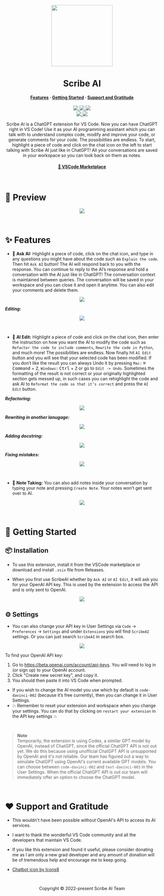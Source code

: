 <div align="center" id="madewithlua">
    <img src="./resources/chatbot.png" width=200>
</div>

<h1 align="center">Scribe AI</h1>

<h4 align="center">
  <a href="https://github.com/ajikan/ScribeAI#-features">Features</a>
  ·
  <a href="https://github.com/ajikan/ScribeAI#-getting-started">Getting Started</a>
  ·
  <a href="https://github.com/ajikan/ScribeAI#%EF%B8%8F-support-and-gratitude">Support and Gratitude</a>
</h4>

<p align="center">
    <a href="https://github.com/ajikan/ScribeAI">
      <img src="https://img.shields.io/github/last-commit/ajikan/ScribeAI?style=for-the-badge&logo=github&color=7dc4e4&logoColor=D9E0EE&labelColor=302D41"/>
    </a>
    <a href="https://marketplace.visualstudio.com/items?itemName=AndrewZhang.scribeai">
      <img src="https://img.shields.io/visual-studio-marketplace/v/AndrewZhang.scribeai?style=for-the-badge&logo=gitbook&color=8bd5ca&logoColor=D9E0EE&labelColor=302D41"/>
	</a>
    <a href="https://github.com/ajikan/ScribeAI">
      <img src="https://img.shields.io/github/stars/ajikan/ScribeAI?style=for-the-badge&logo=apachespark&color=eed49f&logoColor=D9E0EE&labelColor=302D41"/>
    </a>
    <br>
    <a href="https://marketplace.visualstudio.com/items?itemName=AndrewZhang.scribeai">
      <img src="https://img.shields.io/visual-studio-marketplace/stars/AndrewZhang.scribeai?style=for-the-badge&logo=visualstudiocode&color=ee99a0&logoColor=D9E0EE&labelColor=302D41"/>
    </a>
    <a href="https://marketplace.visualstudio.com/items?itemName=AndrewZhang.scribeai">
      <img src="https://img.shields.io/visual-studio-marketplace/d/AndrewZhang.scribeai?style=for-the-badge&logo=webpack&color=cba6f7&logoColor=D9E0EE&labelColor=302D41"/>
    </a>
</p>

<p align="center">
Scribe AI is a ChatGPT extension for VS Code. Now you can have ChatGPT right in VS Code! Use it as your AI programming assistant which you can talk with to understand complex code, modify and improve your code, or generate comments for your code. The possibilities are endless. To start, highlight a piece of code and click on the chat icon on the left to start talking with Scribe AI just like in ChatGPT! All your conversations are saved in your workspace so you can look back on them as notes.
</p>

<h4 align="center">
  <a href="https://marketplace.visualstudio.com/items?itemName=AndrewZhang.scribeai">🔗 VSCode Marketplace</a>
</h4>

&nbsp;

# 🌟 Preview
<p align="center">
  <img src="./previewDemo.gif" />
</p>

&nbsp;

# ✨ Features
-	💬 **Ask AI:** Highlight a piece of code, click on the chat icon, and type in any questions you might have about the code such as `Explain the code`. Then hit `Ask AI` button! The AI will respond back to you with the response. You can continue to reply to the AI’s response and hold a conversation with the AI just like in ChatGPT! The conversation context is maintained between queries. The conversation will be saved in your workspace and you can close it and open it anytime. You can also edit your comments and delete them. 

<p align="center">
  <img src="./previewDemo.gif" />
</p>

***Editing:***

<p align="center">
  <img src="./editComment.gif" />
</p>

&nbsp;

-	🧠 **AI Edit:** Highlight a piece of code and click on the chat icon, then enter the instruction on how you want the AI to modify the code such as `Refactor the code to include comments`, `Rewrite the code in Python`, and much more! The possibilities are endless. Now finally hit `AI Edit` button and you will see that your selected code has been modified. If you don’t like the result you can always Undo it by pressing `Mac:` <kbd>⌘ Command</kbd> + <kbd>Z</kbd>, `Windows:` <kbd>Ctrl</kbd> + <kbd>Z</kbd> or go to `Edit -> Undo`. Sometimes the formatting of the result is not correct or your originally highlighted section gets messed up, in such cases you can rehighlight the code and ask AI to `Reformat the code so that it’s correct` and press the `AI Edit` button.

***Refactoring:***
<p align="center">
  <img src="./aiEdit.gif" />
</p>

***Rewriting in another lanugage:***
<p align="center">
  <img src="./aiEditPython.gif" />
</p>

***Adding docstring:***
<p align="center">
  <img src="./aiEditDocstring.gif" />
</p>

***Fixing mistakes:***
<p align="center">
  <img src="./aiEditFixMistake.gif" />
</p>

&nbsp;

-	📝 **Note Taking:** You can also add notes inside your conversation by typing your note and pressing `Create Note`. Your notes won’t get sent over to AI.
<p align="center">
  <img src="./createNote.gif" />
</p>

&nbsp;

# 🚀 Getting Started
## 📦 Installation
- To use this extension, install it from the VSCode marketplace or download and install `.vsix` file from Releases.

- When you first use ScribeAI whether by `Ask AI` or `AI Edit`, it will ask you for your OpenAI API key. This is used by the extension to access the API and is only sent to OpenAI.
<p align="center">
  <img src="./apiKeyInput.png" />
</p>

## ⚙️ Settings
- You can also change your API key in User Settings via `Code` -> `Preferences` -> `Settings` and under `Extensions` you will find `ScribeAI` settings. Or you can just search `ScribeAI` in search box.
<p align="center">
  <img src="./userSettings.png" />
</p>

To find your OpenAI API key:
1. Go to https://beta.openai.com/account/api-keys. You will need to log in (or sign up) to your OpenAI account.
2. Click "Create new secret key", and copy it.
3. You should then paste it into VS Code when prompted.


- If you wish to change the AI model you use which by default is `code-davinci-002` (because it’s free currently), then you can change it in User Settings.
- 💥 Remember to reset your extension and workspace when you change your settings. You can do that by clicking on `restart your extension` in the API key settings 💥


&nbsp;

> **Note**  
> Temporarily, the extension is using Codex, a similar GPT model by OpenAI, instead of ChatGPT, since the official ChatGPT API is not out yet. We do this because using unofficial ChatGPT API is unsupported by OpenAI and it's not reliable. Our team has figured out a way to simulate ChatGPT using OpenAI's current available GPT models. You can choose between `code-davinci-002` and `text-davinci-003` in the User Settings. When the official ChatGPT API is out our team will immediately offer an option to choose the ChatGPT model.

&nbsp;

# ❤️ Support and Gratitude
- This wouldn't have been possible without OpenAI's API to access its AI services.
- I want to thank the wonderful VS Code community and all the developers that maintain VS Code.
- If you like this extension and found it useful, please consider donating me as I am only a new grad developer and any amount of donation will be of tremendous help and encourage me to keep going.

- <a target="_blank" href="https://icons8.com/icon/uZrQP6cYos2I/chatbot">Chatbot icon by Icons8</a>

&nbsp;

<p align="center">Copyright &copy; 2022-present Scribe AI Team</p>